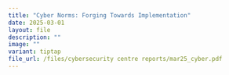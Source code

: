 ```yaml
---
title: "Cyber Norms: Forging Towards Implementation"
date: 2025-03-01
layout: file
description: ""
image: ""
variant: tiptap
file_url: /files/cybersecurity centre reports/mar25_cyber.pdf
---
```


